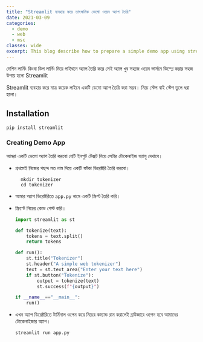 ```yaml
---
title: "Streamlit ব্যবহার করে তাৎক্ষনিক ডেমো ওয়েব অ্যাপ তৈরি"
date: 2021-03-09
categories:
  - demo
  - web
  - msc
classes: wide
excerpt: This blog describe how to prepare a simple demo app using streamlit
---
```


মেশিন লার্নিং কিংবা ডিপ লার্নিং দিয়ে পাইথনে অ্যাপ তৈরি করে সেই অ্যাপ খুব সহজে ওয়েব ভার্সনে ডিস্প্লে করার সহজ উপায় হলো Streamlit

Streamlit ব্যবহার করে মাত্র কয়েক লাইনে একটি ডেমো অ্যাপ তৈরি করা সম্ভব। নিচে স্টেপ বাই স্টেপ তুলে ধরা হলো।

## Installation
```pip install streamlit```

### Creating Demo App
আমরা একটি ডেমো অ্যাপ তৈরি করবো যেটি ইনপুট টেক্সট নিয়ে সেটার টোকেনাইজ ভ্যালু দেখাবে।

* প্রথমেই নিজের পছন্দ মত নাম দিয়ে একটি ফাঁকা ডিরেক্টরি তৈরি করবো।
  ```
    mkdir tokenizer
    cd tokenizer
  ```
* আমার অ্যাপ ডিরেক্টরিতে `app.py` নামে একটি স্ক্রিপ্ট তৈরি করি।
* স্ক্রিপ্টে নিচের কোড পেস্ট করি।

  ```py
  import streamlit as st

  def tokenize(text):
      tokens = text.split()
      return tokens

  def run():
      st.title("Tokenizer")
      st.header("A simple web tokenizer")
      text = st.text_area("Enter your text here")
      if st.button("Tokenize"):
          output = tokenize(text)
          st.success(f"{output}")

  if __name__=="__main__":
      run()
  ```
* এখন অ্যাপ ডিরেক্টরিতে টার্মিনাল ওপেন করে নিচের কম্যান্ড রান করালেই ব্রাউজারে ওপেন হবে আমাদের টোকেনাইজার অ্যাপ।

  ```streamlit run app.py```
  
  <!-- ![streamlit demo 1](https://raw.githubusercontent.com/sagorbrur/sagorbrur.github.io/master/assets/images/streamlit_demo_1.png) -->